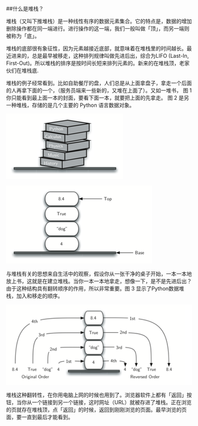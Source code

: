##什么是堆栈？

堆栈（又叫下推堆栈）是一种线性有序的数据元素集合。它的特点是，数据的增加删除操作都在同一端进行。进行操作的这一端，我们一般叫做「顶」，而另一端则被称为「底」。

堆栈的底部很有象征性，因为元素越接近底部，就意味着在堆栈里的时间越长。最近进来的，总是最早被移走，这种排列规律叫做先进后出，综合为LIFO (Last-In, First-Out)。所以堆栈的排序是按时间长短来排列元素的。新来的在堆栈顶，老家伙们在堆栈底.

堆栈的例子经常看到。比如自助餐厅的盘，人们总是从上面拿盘子，拿走一个后面的人再拿下面的一个，（服务员端来一些新的，又堆在上面了）。又如一堆书， 图 1 你只能看到最上面一本的封面，要看下面一本，就要把上面的先拿走。
图 2 是另一种堆栈，存储的是几个主要的 Python 语言数据对象。

![图1](/_images/2/2.1.1.png "一堆书")


![图2](/_images/2/2.1.2.png "一堆主要的Python语言数据对象")


与堆栈有关的思想来自生活中的观察，假设你从一张干净的桌子开始，一本一本地放上书，这就是在建立堆栈。当你一本一本地拿走，想像一下，是不是先进后出？由于这种结构具有翻转顺序的作用，所以非常重要。图 3 显示了Python数据堆栈，加入和移走的顺序。

![图3](/_images/2/2.1.3.png "堆栈的反转属性")


堆栈这种翻转性，在你用电脑上网的时候也用到了。浏览器软件上都有「返回」按钮，当你从一个链接到另一个链接，这时网址（URL）就被存进了堆栈。正在浏览的页就存在堆栈顶，点「返回」的时候，返回到刚刚浏览的页面。最早浏览的页面，要一直到最后才能看到。
